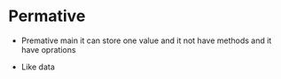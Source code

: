 # Permative 

 - Premative main it can store one value and it not have methods and it have oprations 

 - Like data